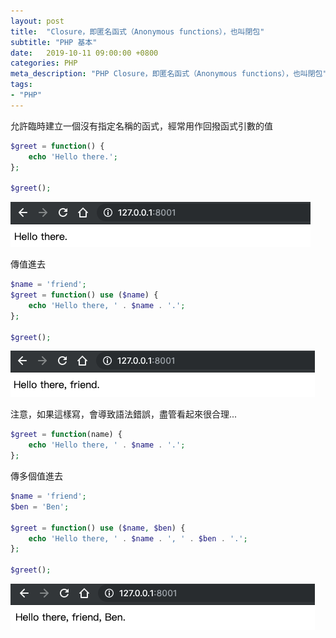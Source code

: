 ```yaml
---
layout: post
title:  "Closure，即匿名函式（Anonymous functions），也叫閉包"
subtitle: "PHP 基本"
date:   2019-10-11 09:00:00 +0800
categories: PHP
meta_description: "PHP Closure，即匿名函式（Anonymous functions），也叫閉包"
tags:
- "PHP"
---
```


允許臨時建立一個沒有指定名稱的函式，經常用作回撥函式引數的值

```php
$greet = function() {
    echo 'Hello there.';
};

$greet();
```

![Untitled](/images/2019-10-11/2019-10-11-01.png)

傳值進去

```php
$name = 'friend';
$greet = function() use ($name) {
    echo 'Hello there, ' . $name . '.';
};

$greet();
```

![Untitled](/images/2019-10-11/2019-10-11-02.png)

注意，如果這樣寫，會導致語法錯誤，盡管看起來很合理...

```php
$greet = function(name) {
    echo 'Hello there, ' . $name . '.';
};
```

傳多個值進去

```php
$name = 'friend';
$ben = 'Ben';

$greet = function() use ($name, $ben) {
    echo 'Hello there, ' . $name . ', ' . $ben . '.';
};

$greet();
```

![Untitled](/images/2019-10-11/2019-10-11-03.png)